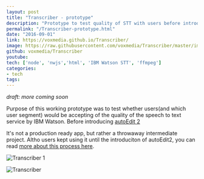 ```yaml
---
layout: post
title: "Transcriber - prototype"
description: "Prototype to test quality of STT with users before introducing autoEdit2"
permalink: "/Transcriber-prototype.html"
date: "2016-09-01"
link: https://voxmedia.github.io/Transcriber/
image: https://raw.githubusercontent.com/voxmedia/Transcriber/master/img/demo.png
github: voxmedia/Transcriber
youtube: 
tech: ['node', 'nwjs','html', 'IBM Watson STT', 'ffmpeg']
categories:
- tech
tags:
---
```


_draft: more coming soon_

Purpose of this working prototype was to test whether users(and which user segment) would be accepting of the quality of the speech to text service by IBM Watson. Before introducing [autoEdit 2](http://pietropassarelli.com/autoEdit2.html)

It's not a production ready app, but rather a throwaway intermediate project. Altho users kept using it until the introduciton of autoEdit2, you can read [more about this process here](https://source.opennews.org/articles/video-editing-made-better-introducing-autoedit/).

![Transcriber 1](https://raw.githubusercontent.com/voxmedia/Transcriber/master/img/transciber.png)



![Transcriber]({{page.image}})




<!-- 


Captions burner 
https://voxmedia.github.io/captions_burner/ 
Needs testing with vtt to see if it supports styling. 


 -->
